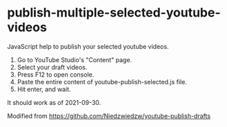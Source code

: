 # publish-multiple-selected-youtube-videos
JavaScript help to publish your selected youtube videos.
1. Go to YouTube Studio's "Content" page.
2. Select your draft videos.
3. Press F12 to open console.
4. Paste the entire content of youtube-publish-selected.js file.
5. Hit enter, and wait.

It should work as of 2021-09-30.

Modified from https://github.com/Niedzwiedzw/youtube-publish-drafts

